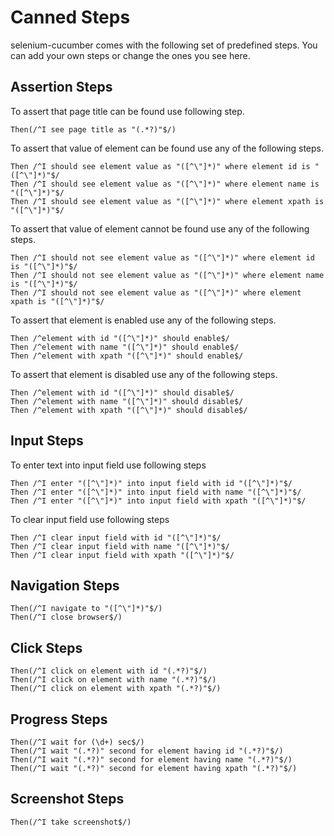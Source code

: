 Canned Steps
============
selenium-cucumber comes with the following set of predefined steps.
You can add your own steps or change the ones you see here.

Assertion Steps
---------------
To assert that page title can be found use following step.

    Then(/^I see page title as "(.*?)"$/)

To assert that value of element can be found use any of the following steps.

    Then /^I should see element value as "([^\"]*)" where element id is "([^\"]*)"$/ 
    Then /^I should see element value as "([^\"]*)" where element name is "([^\"]*)"$/ 
    Then /^I should see element value as "([^\"]*)" where element xpath is "([^\"]*)"$/
  

To assert that value of element cannot be found use any of the following steps. 

    Then /^I should not see element value as "([^\"]*)" where element id is "([^\"]*)"$/
    Then /^I should not see element value as "([^\"]*)" where element name is "([^\"]*)"$/
    Then /^I should not see element value as "([^\"]*)" where element xpath is "([^\"]*)"$/
  

To assert that element is enabled use any of the following steps. 

    Then /^element with id "([^\"]*)" should enable$/
    Then /^element with name "([^\"]*)" should enable$/
    Then /^element with xpath "([^\"]*)" should enable$/

To assert that element is disabled use any of the following steps.

    Then /^element with id "([^\"]*)" should disable$/ 
    Then /^element with name "([^\"]*)" should disable$/
    Then /^element with xpath "([^\"]*)" should disable$/

Input Steps
-----------
To enter text into input field use following steps

    Then /^I enter "([^\"]*)" into input field with id "([^\"]*)"$/
    Then /^I enter "([^\"]*)" into input field with name "([^\"]*)"$/
    Then /^I enter "([^\"]*)" into input field with xpath "([^\"]*)"$/

To clear input field use following steps

    Then /^I clear input field with id "([^\"]*)"$/ 
    Then /^I clear input field with name "([^\"]*)"$/ 
    Then /^I clear input field with xpath "([^\"]*)"$/ 
    
Navigation Steps
----------------

    Then(/^I navigate to "([^\"]*)"$/)
    Then(/^I close browser$/)
    
Click Steps
-----------

    Then(/^I click on element with id "(.*?)"$/)
    Then(/^I click on element with name "(.*?)"$/)
    Then(/^I click on element with xpath "(.*?)"$/)

Progress Steps
--------------

    Then(/^I wait for (\d+) sec$/)
    Then(/^I wait "(.*?)" second for element having id "(.*?)"$/)
    Then(/^I wait "(.*?)" second for element having name "(.*?)"$/)
    Then(/^I wait "(.*?)" second for element having xpath "(.*?)"$/)
    
Screenshot Steps
----------------

    Then(/^I take screenshot$/)
